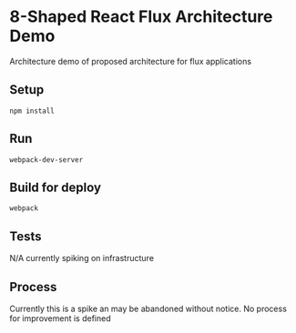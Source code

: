 # 8-Shaped React Flux Architecture Demo

Architecture demo of proposed architecture for flux applications

## Setup

```
npm install
```

## Run

```
webpack-dev-server
```

## Build for deploy

```
webpack
```

## Tests

N/A currently spiking on infrastructure

## Process

Currently this is a spike an may be abandoned without notice.  No process for improvement is defined
